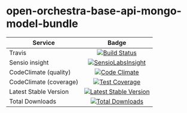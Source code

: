 open-orchestra-base-api-mongo-model-bundle
==========================================

| Service       | Badge         |
| ------------- |:-------------:|
| Travis | [![Build Status](https://travis-ci.org/open-orchestra/open-orchestra-base-api-mongo-model-bundle.svg?branch=master)](https://travis-ci.org/open-orchestra/open-orchestra-base-api-mongo-model-bundle) |
| Sensio insight | [![SensioLabsInsight](https://insight.sensiolabs.com/projects/e307790d-c616-491c-843f-ceb956390f4c/big.png)](https://insight.sensiolabs.com/projects/e307790d-c616-491c-843f-ceb956390f4c)  |
| CodeClimate (quality) | [![Code Climate](https://codeclimate.com/github/open-orchestra/open-orchestra-base-api-mongo-model-bundle/badges/gpa.svg)](https://codeclimate.com/github/open-orchestra/open-orchestra-base-api-bundle) |
| CodeClimate (coverage) | [![Test Coverage](https://codeclimate.com/github/open-orchestra/open-orchestra-base-api-mongo-model-bundle/badges/coverage.svg)](https://codeclimate.com/github/open-orchestra/open-orchestra-base-api-mongo-model-bundle/coverage) |
| Latest Stable Version | [![Latest Stable Version](https://poser.pugx.org/open-orchestra/open-orchestra-base-api-mongo-model-bundle/v/stable)](https://packagist.org/packages/open-orchestra/open-orchestra-base-api-mongo-model-bundle) |
| Total Downloads | [![Total Downloads](https://poser.pugx.org/open-orchestra/open-orchestra-base-api-mongo-model-bundle/downloads)](https://packagist.org/packages/open-orchestra/open-orchestra-base-api-mongo-model-bundle) |
